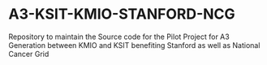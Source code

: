 # A3-KSIT-KMIO-STANFORD-NCG
Repository to maintain the Source code for the Pilot Project for A3 Generation between KMIO and KSIT benefiting Stanford as well as National Cancer Grid
